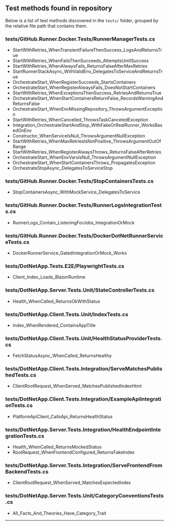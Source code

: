 ## Test methods found in repository

Below is a list of test methods discovered in the `tests/` folder, grouped by the relative file path that contains them.

### tests/GitHub.Runner.Docker.Tests/RunnerManagerTests.cs
- StartWithRetries_WhenTransientFailureThenSuccess_LogsAndReturnsTrue
- StartWithRetries_WhenFailsThenSucceeds_AttemptsUntilSuccess
- StartWithRetries_WhenAlwaysFails_ReturnsFalseAfterMaxRetries
- StartRunnerStackAsync_WithValidEnv_DelegatesToServiceAndReturnsTrue
- OrchestrateStart_WhenRegisterSucceeds_StartsContainers
- OrchestrateStart_WhenRegisterAlwaysFails_DoesNotStartContainers
- StartWithRetries_WhenExceptionsThenSuccess_RetriesAndReturnsTrue
- OrchestrateStart_WhenStartContainersReturnFalse_RecordsWarningAndReturnsFalse
- OrchestrateStart_WhenEnvMissingRepository_ThrowsArgumentException
- StartWithRetries_WhenCancelled_ThrowsTaskCanceledException
- Integration_OrchestrateStartAndStop_WithFakeOrRealRunner_WorksBasedOnEnv
- Constructor_WhenServiceIsNull_ThrowsArgumentNullException
- StartWithRetries_WhenMaxRetriesIsNotPositive_ThrowsArgumentOutOfRange
- StartWithRetries_WhenRegisterAlwaysThrows_ReturnsFalseAfterRetries
- OrchestrateStart_WhenEnvVarsIsNull_ThrowsArgumentNullException
- OrchestrateStart_WhenStartContainersThrows_PropagatesException
- OrchestrateStopAsync_DelegatesToServiceStop

### tests/GitHub.Runner.Docker.Tests/StopContainersTests.cs
- StopContainersAsync_WithMockService_DelegatesToService

### tests/GitHub.Runner.Docker.Tests/RunnerLogsIntegrationTests.cs
- RunnerLogs_Contain_ListeningForJobs_IntegrationOrMock

### tests/GitHub.Runner.Docker.Tests/DockerDotNetRunnerServiceTests.cs
- DockerRunnerService_GatedIntegrationOrMock_Works

### tests/DotNetApp.Tests.E2E/PlaywrightTests.cs
- Client_Index_Loads_BlazorRuntime

### tests/DotNetApp.Server.Tests.Unit/StateControllerTests.cs
- Health_WhenCalled_ReturnsOkWithStatus

### tests/DotNetApp.Client.Tests.Unit/IndexTests.cs
- Index_WhenRendered_ContainsAppTitle

### tests/DotNetApp.Client.Tests.Unit/HealthStatusProviderTests.cs
- FetchStatusAsync_WhenCalled_ReturnsHealthy

### tests/DotNetApp.Client.Tests.Integration/ServeMatchesPublishedTests.cs
- ClientRootRequest_WhenServed_MatchesPublishedIndexHtml

### tests/DotNetApp.Client.Tests.Integration/ExampleApiIntegrationTests.cs
- PlatformApiClient_CallsApi_ReturnsHealthStatus

### tests/DotNetApp.Server.Tests.Integration/HealthEndpointIntegrationTests.cs
- Health_WhenCalled_ReturnsMockedStatus
- RootRequest_WhenFrontendConfigured_ReturnsFakeIndex

### tests/DotNetApp.Server.Tests.Integration/ServeFrontendFromBackendTests.cs
- ClientRootRequest_WhenServed_MatchesExpectedIndex

### tests/DotNetApp.Server.Tests.Unit/CategoryConventionsTests.cs
- All_Facts_And_Theories_Have_Category_Trait

---


